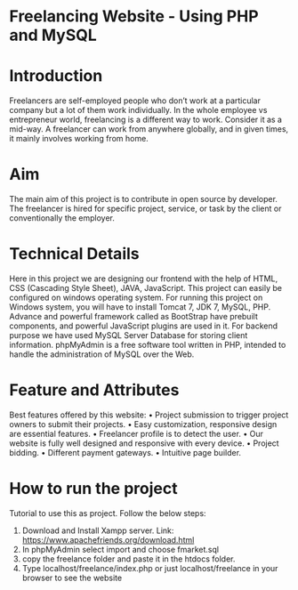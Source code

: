 # Freelancing Website - Using PHP and MySQL

# Introduction
Freelancers are self-employed people who don’t work at a particular company but a lot of them work individually. In the whole employee vs entrepreneur world, freelancing is a different way to work. Consider it as a mid-way. A freelancer can work from anywhere globally, and in given times, it mainly involves working from home.

# Aim
The main aim of this project is to contribute in open source by developer. The freelancer is hired for specific project, service, or task by the client or conventionally the employer.

# Technical Details
Here in this project we are designing our frontend with the help of HTML, CSS (Cascading Style Sheet), JAVA, JavaScript. This project can easily be configured on windows operating system. For running this project on Windows system, you will have to install Tomcat 7, JDK 7, MySQL, PHP.
Advance and powerful framework called as BootStrap have prebuilt components, and powerful JavaScript plugins are used in it. For backend purpose we have used MySQL Server Database for storing client information. phpMyAdmin is a free software tool written in PHP, intended to handle the administration of MySQL over the Web.

# Feature and Attributes
Best features offered by this website: 
• Project submission to trigger project owners to submit their projects. 
• Easy customization, responsive design are essential features. 
• Freelancer profile is to detect the user. 
• Our website is fully well designed and responsive with every device. 
• Project bidding. 
• Different payment gateways.
• Intuitive page builder.

# How to run the project
Tutorial to use this as project.
Follow the below steps:
 1. Download and Install Xampp server. Link: https://www.apachefriends.org/download.html
 2. In phpMyAdmin select import and choose fmarket.sql
 3. copy the freelance folder and paste it in the htdocs folder.
 4. Type localhost/freelance/index.php or just localhost/freelance in your browser to see the 
    website


